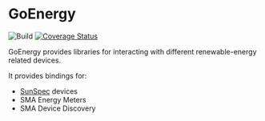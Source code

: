 # GoEnergy

![Build](https://github.com/orlopau/go-energy/workflows/build/badge.svg)
[![Coverage Status](https://coveralls.io/repos/github/orlopau/go-energy/badge.svg?branch=master)](https://coveralls.io/github/orlopau/sma-inverter-reader?branch=master)

GoEnergy provides libraries for interacting with different renewable-energy related devices.

It provides bindings for:
* [SunSpec](https://sunspec.org/sunspec-modbus-home/) devices
* SMA Energy Meters
* SMA Device Discovery

